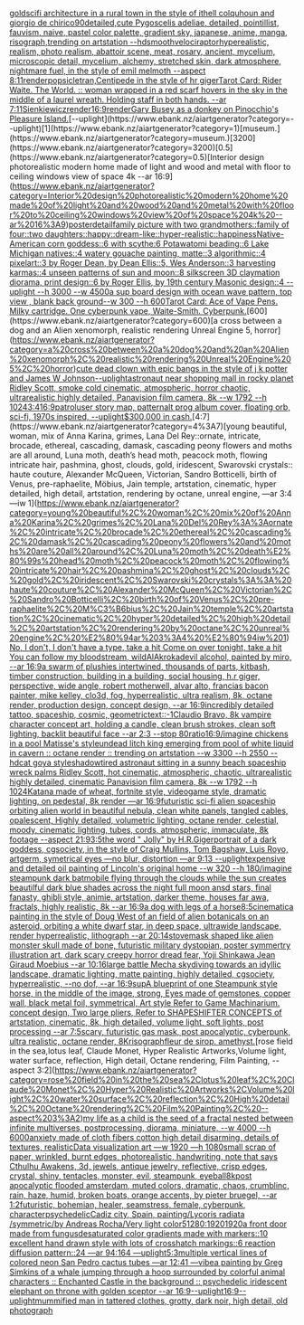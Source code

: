 [gold](https://www.ebank.nz/aiartgenerator?category=gold)[scifi architecture in a rural town in the style of ithell colquhoun and giorgio de chirico](https://www.ebank.nz/aiartgenerator?category=scifi%20architecture%20in%20a%20rural%20town%20in%20the%20style%20of%20ithell%20colquhoun%20and%20giorgio%20de%20chirico)[90](https://www.ebank.nz/aiartgenerator?category=90)[detailed,](https://www.ebank.nz/aiartgenerator?category=detailed%2C)[](https://www.ebank.nz/aiartgenerator?category=)[cute Pygoscelis adeliae, detailed, pointillist, fauvism, naive, pastel color palette, gradient sky, japanese, anime, manga, risograph,trending on artstation --hd](https://www.ebank.nz/aiartgenerator?category=cute%20Pygoscelis%20adeliae%2C%20detailed%2C%20pointillist%2C%20fauvism%2C%20naive%2C%20pastel%20color%20palette%2C%20gradient%20sky%2C%20japanese%2C%20anime%2C%20manga%2C%20risograph%2Ctrending%20on%20artstation%20--hd)[smooth](https://www.ebank.nz/aiartgenerator?category=smooth)[velociraptor](https://www.ebank.nz/aiartgenerator?category=velociraptor)[hyperealistic, realism, photo realism, abattoir scene, meat, rosary, ancient, mycelium, microscopic detail, mycelium, alchemy, stretched skin, dark atmosphere, nightmare fuel, in the style of emil melmoth --aspect 8:11](https://www.ebank.nz/aiartgenerator?category=hyperealistic%2C%20realism%2C%20photo%20realism%2C%20abattoir%20scene%2C%20meat%2C%20rosary%2C%20ancient%2C%20mycelium%2C%20microscopic%20detail%2C%20mycelium%2C%20alchemy%2C%20stretched%20skin%2C%20dark%20atmosphere%2C%20nightmare%20fuel%2C%20in%20the%20style%20of%20emil%20melmoth%20--aspect%208%3A11)[render](https://www.ebank.nz/aiartgenerator?category=render)[popsicle](https://www.ebank.nz/aiartgenerator?category=popsicle)[tran,](https://www.ebank.nz/aiartgenerator?category=tran%2C)[Centipede in the style of hr giger](https://www.ebank.nz/aiartgenerator?category=Centipede%20in%20the%20style%20of%20hr%20giger)[Tarot Card: Rider Waite. The World. :: woman wrapped in a red scarf hovers in the sky in the middle of a laurel wreath. Holding staff in both hands. --ar 7:11](https://www.ebank.nz/aiartgenerator?category=Tarot%20Card%3A%20Rider%20Waite.%20The%20World.%20%3A%3A%20woman%20wrapped%20in%20a%20red%20scarf%20hovers%20in%20the%20sky%20in%20the%20middle%20of%20a%20laurel%20wreath.%20Holding%20staff%20in%20both%20hands.%20--ar%207%3A11)[Sienkiewicz](https://www.ebank.nz/aiartgenerator?category=Sienkiewicz)[render](https://www.ebank.nz/aiartgenerator?category=render)[16:9](https://www.ebank.nz/aiartgenerator?category=16%3A9)[render](https://www.ebank.nz/aiartgenerator?category=render)[Gary Busey as a donkey on Pinocchio's Pleasure Island.](https://www.ebank.nz/aiartgenerator?category=Gary%20Busey%20as%20a%20donkey%20on%20Pinocchio%27s%20Pleasure%20Island.)[--uplight](https://www.ebank.nz/aiartgenerator?category=--uplight)[1](https://www.ebank.nz/aiartgenerator?category=1)[museum.](https://www.ebank.nz/aiartgenerator?category=museum.)[3200](https://www.ebank.nz/aiartgenerator?category=3200)[0.5](https://www.ebank.nz/aiartgenerator?category=0.5)[Interior design photorealistic modern home made of light and wood and metal with floor to ceiling windows view of space 4k --ar 16:9](https://www.ebank.nz/aiartgenerator?category=Interior%20design%20photorealistic%20modern%20home%20made%20of%20light%20and%20wood%20and%20metal%20with%20floor%20to%20ceiling%20windows%20view%20of%20space%204k%20--ar%2016%3A9)[poster](https://www.ebank.nz/aiartgenerator?category=poster)[detail](https://www.ebank.nz/aiartgenerator?category=detail)[family picture with two grandmothers::family of four::two daughters::happy::dream-like::hyper-realistic::happiness](https://www.ebank.nz/aiartgenerator?category=family%20picture%20with%20two%20grandmothers%3A%3Afamily%20of%20four%3A%3Atwo%20daughters%3A%3Ahappy%3A%3Adream-like%3A%3Ahyper-realistic%3A%3Ahappiness)[Native-American corn goddess::6 with scythe:6 Potawatomi beading::6 Lake Michigan natives::4 watery gouache painting, matte::3 algorithmic::4 pixelart::3 by Roger Dean, by Dean Ellis::5, Wes Anderson::3 harvesting karmas::4 unseen patterns of sun and moon::8 silkscreen 3D claymation diorama, print design::6 by Roger Ellis, by 19th century Masonic design::4 --uplight --h 3000 --w 4500](https://www.ebank.nz/aiartgenerator?category=Native-American%20corn%20goddess%3A%3A6%20with%20scythe%3A6%20Potawatomi%20beading%3A%3A6%20Lake%20Michigan%20natives%3A%3A4%20watery%20gouache%20painting%2C%20matte%3A%3A3%20algorithmic%3A%3A4%20pixelart%3A%3A3%20by%20Roger%20Dean%2C%20by%20Dean%20Ellis%3A%3A5%2C%20Wes%20Anderson%3A%3A3%20harvesting%20karmas%3A%3A4%20unseen%20patterns%20of%20sun%20and%20moon%3A%3A8%20silkscreen%203D%20claymation%20diorama%2C%20print%20design%3A%3A6%20by%20Roger%20Ellis%2C%20by%2019th%20century%20Masonic%20design%3A%3A4%20--uplight%20--h%203000%20--w%204500)[a sup board design with ocean wave pattern, top view , blank back ground--w 300 --h 600](https://www.ebank.nz/aiartgenerator?category=a%20sup%20board%20design%20with%20ocean%20wave%20pattern%2C%20top%20view%20%2C%20blank%20back%20ground--w%20300%20--h%20600)[Tarot Card: Ace of Vape Pens. Milky cartridge. One cyberpunk vape, Waite-Smith. Cyberpunk.](https://www.ebank.nz/aiartgenerator?category=Tarot%20Card%3A%20Ace%20of%20Vape%20Pens.%20Milky%20cartridge.%20One%20cyberpunk%20vape%2C%20Waite-Smith.%20Cyberpunk.)[600](https://www.ebank.nz/aiartgenerator?category=600)[a cross between a dog and an Alien xenomorph, realistic rendering Unreal Engine 5, horror](https://www.ebank.nz/aiartgenerator?category=a%20cross%20between%20a%20dog%20and%20an%20Alien%20xenomorph%2C%20realistic%20rendering%20Unreal%20Engine%205%2C%20horror)[cute dead clown with epic bangs in the style of j k potter and James W Johnson](https://www.ebank.nz/aiartgenerator?category=cute%20dead%20clown%20with%20epic%20bangs%20in%20the%20style%20of%20j%20k%20potter%20and%20James%20W%20Johnson)[--uplight](https://www.ebank.nz/aiartgenerator?category=--uplight)[astronaut near shopping mall  in rocky planet Ridley Scott, smoke cold cinematic, atmospheric, horror chaotic, ultrarealistic highly detailed, Panavision film camera, 8k --w 1792 --h 1024](https://www.ebank.nz/aiartgenerator?category=astronaut%20near%20shopping%20mall%20%20in%20rocky%20planet%20Ridley%20Scott%2C%20smoke%20cold%20cinematic%2C%20atmospheric%2C%20horror%20chaotic%2C%20ultrarealistic%20highly%20detailed%2C%20Panavision%20film%20camera%2C%208k%20--w%201792%20--h%201024)[3:4](https://www.ebank.nz/aiartgenerator?category=3%3A4)[16:9](https://www.ebank.nz/aiartgenerator?category=16%3A9)[patrol](https://www.ebank.nz/aiartgenerator?category=patrol)[user story map, pattern](https://www.ebank.nz/aiartgenerator?category=user%20story%20map%2C%20pattern)[alt prog album cover, floating orb, sci-fi, 1970s inspired, --uplight](https://www.ebank.nz/aiartgenerator?category=alt%20prog%20album%20cover%2C%20floating%20orb%2C%20sci-fi%2C%201970s%20inspired%2C%20--uplight)[$300,000 in cash.](https://www.ebank.nz/aiartgenerator?category=%24300%2C000%20in%20cash.)[4:7](https://www.ebank.nz/aiartgenerator?category=4%3A7)[young beautiful, woman, mix of Anna Karina, grimes, Lana Del Rey::ornate, intricate, brocade, ethereal, cascading, damask, cascading peony flowers and moths are all around, Luna moth, death’s head moth, peacock moth, flowing intricate hair, pashmina, ghost, clouds, gold, iridescent, Swarovski crystals:: haute couture, Alexander McQueen, Victorian, Sandro Botticelli, birth of Venus, pre-raphaelite, Möbius, Jain temple, artstation, cinematic, hyper detailed, high detail, artstation, rendering by octane, unreal engine, —ar 3:4 —iw 1](https://www.ebank.nz/aiartgenerator?category=young%20beautiful%2C%20woman%2C%20mix%20of%20Anna%20Karina%2C%20grimes%2C%20Lana%20Del%20Rey%3A%3Aornate%2C%20intricate%2C%20brocade%2C%20ethereal%2C%20cascading%2C%20damask%2C%20cascading%20peony%20flowers%20and%20moths%20are%20all%20around%2C%20Luna%20moth%2C%20death%E2%80%99s%20head%20moth%2C%20peacock%20moth%2C%20flowing%20intricate%20hair%2C%20pashmina%2C%20ghost%2C%20clouds%2C%20gold%2C%20iridescent%2C%20Swarovski%20crystals%3A%3A%20haute%20couture%2C%20Alexander%20McQueen%2C%20Victorian%2C%20Sandro%20Botticelli%2C%20birth%20of%20Venus%2C%20pre-raphaelite%2C%20M%C3%B6bius%2C%20Jain%20temple%2C%20artstation%2C%20cinematic%2C%20hyper%20detailed%2C%20high%20detail%2C%20artstation%2C%20rendering%20by%20octane%2C%20unreal%20engine%2C%20%E2%80%94ar%203%3A4%20%E2%80%94iw%201)[No, I don't, I don't have a type, take a hit Come on over tonight, take a hit You can follow my bloodstream, wild](https://www.ebank.nz/aiartgenerator?category=No%2C%20I%20don%27t%2C%20I%20don%27t%20have%20a%20type%2C%20take%20a%20hit%20Come%20on%20over%20tonight%2C%20take%20a%20hit%20You%20can%20follow%20my%20bloodstream%2C%20wild)[AlAkroka](https://www.ebank.nz/aiartgenerator?category=AlAkroka)[devil alcohol, painted by miro, --ar 16:9](https://www.ebank.nz/aiartgenerator?category=devil%20alcohol%2C%20painted%20by%20miro%2C%20--ar%2016%3A9)[a swarm of plushies intertwined, thousands of parts, kitbash, timber construction, building in a building, social housing, h.r giger, perspective, wide angle, robert motherwell, alvar alto, francias bacon painter, mike kelley, clo3d, fog, hyperrealistic, ultra realism, 8k, octane render, production design, concept design, --ar 16:9](https://www.ebank.nz/aiartgenerator?category=a%20swarm%20of%20plushies%20intertwined%2C%20thousands%20of%20parts%2C%20kitbash%2C%20timber%20construction%2C%20building%20in%20a%20building%2C%20social%20housing%2C%20h.r%20giger%2C%20perspective%2C%20wide%20angle%2C%20robert%20motherwell%2C%20alvar%20alto%2C%20francias%20bacon%20painter%2C%20mike%20kelley%2C%20clo3d%2C%20fog%2C%20hyperrealistic%2C%20ultra%20realism%2C%208k%2C%20octane%20render%2C%20production%20design%2C%20concept%20design%2C%20--ar%2016%3A9)[incredibly detailed tattoo, spaceship, cosmic, geometric](https://www.ebank.nz/aiartgenerator?category=incredibly%20detailed%20tattoo%2C%20spaceship%2C%20cosmic%2C%20geometric)[text::-1](https://www.ebank.nz/aiartgenerator?category=text%3A%3A-1)[Claudio Bravo, 8k vampire character concept art, holding a candle, clean brush strokes, clean soft lighting, backlit beautiful face --ar 2:3 --stop 80](https://www.ebank.nz/aiartgenerator?category=Claudio%20Bravo%2C%208k%20vampire%20character%20concept%20art%2C%20holding%20a%20candle%2C%20clean%20brush%20strokes%2C%20clean%20soft%20lighting%2C%20backlit%20beautiful%20face%20--ar%202%3A3%20--stop%2080)[ratio](https://www.ebank.nz/aiartgenerator?category=ratio)[16:9](https://www.ebank.nz/aiartgenerator?category=16%3A9)[/imagine chickens in a pool Matisse's style](https://www.ebank.nz/aiartgenerator?category=/imagine%20chickens%20in%20a%20pool%20Matisse%27s%20style)[undead litch king emerging from pool of white liquid in cavern :: octane render :: trending on artstation --w 3300 --h 2550 --hd](https://www.ebank.nz/aiartgenerator?category=undead%20litch%20king%20emerging%20from%20pool%20of%20white%20liquid%20in%20cavern%20%3A%3A%20octane%20render%20%3A%3A%20trending%20on%20artstation%20--w%203300%20--h%202550%20--hd)[cat goya style](https://www.ebank.nz/aiartgenerator?category=cat%20goya%20style)[shadow](https://www.ebank.nz/aiartgenerator?category=shadow)[tired astronaut sitting in a sunny beach spaceship wreck palms Ridley Scott, hot cinematic, atmospheric, chaotic, ultrarealistic highly detailed, cinematic Panavision film camera, 8k --w 1792 --h 1024](https://www.ebank.nz/aiartgenerator?category=tired%20astronaut%20sitting%20in%20a%20sunny%20beach%20spaceship%20wreck%20palms%20Ridley%20Scott%2C%20hot%20cinematic%2C%20atmospheric%2C%20chaotic%2C%20ultrarealistic%20highly%20detailed%2C%20cinematic%20Panavision%20film%20camera%2C%208k%20--w%201792%20--h%201024)[Katana made of wheat, fortnite style, videogame style, dramatic lighting, on pedestal, 8k render —ar 16:9](https://www.ebank.nz/aiartgenerator?category=Katana%20made%20of%20wheat%2C%20fortnite%20style%2C%20videogame%20style%2C%20dramatic%20lighting%2C%20on%20pedestal%2C%208k%20render%20%E2%80%94ar%2016%3A9)[futuristic sci-fi alien spaceship orbiting alien world in beautiful nebula, clean white panels, tangled cables, opalescent, Highly detailed, volumetric lighting, octane render, celestial, moody, cinematic lighting, tubes, cords, atmospheric, immaculate, 8k footage --aspect 21:9](https://www.ebank.nz/aiartgenerator?category=futuristic%20sci-fi%20alien%20spaceship%20orbiting%20alien%20world%20in%20beautiful%20nebula%2C%20clean%20white%20panels%2C%20tangled%20cables%2C%20opalescent%2C%20Highly%20detailed%2C%20volumetric%20lighting%2C%20octane%20render%2C%20celestial%2C%20moody%2C%20cinematic%20lighting%2C%20tubes%2C%20cords%2C%20atmospheric%2C%20immaculate%2C%208k%20footage%20--aspect%2021%3A9)[3:5](https://www.ebank.nz/aiartgenerator?category=3%3A5)[the word " Jolly" by H.R.Giger](https://www.ebank.nz/aiartgenerator?category=the%20word%20%22%20Jolly%22%20by%20H.R.Giger)[portrait of a dark goddess, cgsociety, in the style of  Craig Mullins, Tom Bagshaw, Luis Royo, artgerm, symetrical eyes —no blur, distortion —ar 9:13 --uplight](https://www.ebank.nz/aiartgenerator?category=portrait%20of%20a%20dark%20goddess%2C%20cgsociety%2C%20in%20the%20style%20of%20%20Craig%20Mullins%2C%20Tom%20Bagshaw%2C%20Luis%20Royo%2C%20artgerm%2C%20symetrical%20eyes%20%E2%80%94no%20blur%2C%20distortion%20%E2%80%94ar%209%3A13%20--uplight)[expensive and detailed oil painting of Lincoln's original home --w 320 --h 180](https://www.ebank.nz/aiartgenerator?category=expensive%20and%20detailed%20oil%20painting%20of%20Lincoln%27s%20original%20home%20--w%20320%20--h%20180)[/imagine steampunk dark batmobile flying through the clouds while the sun creates beautilful  dark blue shades across the night full moon ansd stars, final fanasty, ghibli style, animie, artstation, darker theme, houses far awa, fractals, highly realistic, 8k --ar 16:9](https://www.ebank.nz/aiartgenerator?category=/imagine%20steampunk%20dark%20batmobile%20flying%20through%20the%20clouds%20while%20the%20sun%20creates%20beautilful%20%20dark%20blue%20shades%20across%20the%20night%20full%20moon%20ansd%20stars%2C%20final%20fanasty%2C%20ghibli%20style%2C%20animie%2C%20artstation%2C%20darker%20theme%2C%20houses%20far%20awa%2C%20fractals%2C%20highly%20realistic%2C%208k%20--ar%2016%3A9)[a dog with legs of a horse](https://www.ebank.nz/aiartgenerator?category=a%20dog%20with%20legs%20of%20a%20horse)[8:5](https://www.ebank.nz/aiartgenerator?category=8%3A5)[cinematic](https://www.ebank.nz/aiartgenerator?category=cinematic)[a painting in the style of Doug West of an field of alien botanicals on an asteroid, orbiting a white dwarf star, in deep space, ultrawide landscape, render hyperrealistic, lithograph --ar 20:14](https://www.ebank.nz/aiartgenerator?category=a%20painting%20in%20the%20style%20of%20Doug%20West%20of%20an%20field%20of%20alien%20botanicals%20on%20an%20asteroid%2C%20orbiting%20a%20white%20dwarf%20star%2C%20in%20deep%20space%2C%20ultrawide%20landscape%2C%20render%20hyperrealistic%2C%20lithograph%20--ar%2020%3A14)[stove](https://www.ebank.nz/aiartgenerator?category=stove)[mask shaped like alien monster skull made of bone, futuristic military dystopian, poster symmertry illustration art, dark scary creepy horror dread fear, Yoji Shinkawa Jean Giraud Moebius --ar 10:16](https://www.ebank.nz/aiartgenerator?category=mask%20shaped%20like%20alien%20monster%20skull%20made%20of%20bone%2C%20futuristic%20military%20dystopian%2C%20poster%20symmertry%20illustration%20art%2C%20dark%20scary%20creepy%20horror%20dread%20fear%2C%20Yoji%20Shinkawa%20Jean%20Giraud%20Moebius%20--ar%2010%3A16)[large battle Mecha skydiving towards an idyllic landscape, dramatic lighting, matte painting, highly detailed, cgsociety, hyperrealistic, --no dof, --ar 16:9](https://www.ebank.nz/aiartgenerator?category=large%20battle%20Mecha%20skydiving%20towards%20an%20idyllic%20landscape%2C%20dramatic%20lighting%2C%20matte%20painting%2C%20highly%20detailed%2C%20cgsociety%2C%20hyperrealistic%2C%20--no%20dof%2C%20--ar%2016%3A9)[sup](https://www.ebank.nz/aiartgenerator?category=sup)[A blueprint of one Steampunk style horse,   in the middle of the image,   strong, Eyes made of gemstones, copper wall, black metal foil, symmetrical,  Art style Refer to Game Machinarium.  concept design, Two large pliers, Refer to SHAPESHIFTER CONCEPTS  of artstation, cinematic,  8k, high detailed,  volume light,  soft lights,  post processing    --ar 7:5](https://www.ebank.nz/aiartgenerator?category=A%20blueprint%20of%20one%20Steampunk%20style%20horse%2C%20%20%20in%20the%20middle%20of%20the%20image%2C%20%20%20strong%2C%20Eyes%20made%20of%20gemstones%2C%20copper%20wall%2C%20black%20metal%20foil%2C%20symmetrical%2C%20%20Art%20style%20Refer%20to%20Game%20Machinarium.%20%20concept%20design%2C%20Two%20large%20pliers%2C%20Refer%20to%20SHAPESHIFTER%20CONCEPTS%20%20of%20artstation%2C%20cinematic%2C%20%208k%2C%20high%20detailed%2C%20%20volume%20light%2C%20%20soft%20lights%2C%20%20post%20processing%20%20%20%20--ar%207%3A5)[scary, futuristic gas mask, post apocalyptic, cyberpunk, ultra realistic, octane render, 8K](https://www.ebank.nz/aiartgenerator?category=scary%2C%20futuristic%20gas%20mask%2C%20post%20apocalyptic%2C%20cyberpunk%2C%20ultra%20realistic%2C%20octane%20render%2C%208K)[risograph](https://www.ebank.nz/aiartgenerator?category=risograph)[fleur de sirop. amethyst.](https://www.ebank.nz/aiartgenerator?category=fleur%20de%20sirop.%20amethyst.)[rose field in the sea,lotus leaf, Claude Monet, Hyper Realistic Artworks,Volume light, water surface, reflection, High detail, Octane rendering, Film Painting, --aspect 3:2](https://www.ebank.nz/aiartgenerator?category=rose%20field%20in%20the%20sea%2Clotus%20leaf%2C%20Claude%20Monet%2C%20Hyper%20Realistic%20Artworks%2CVolume%20light%2C%20water%20surface%2C%20reflection%2C%20High%20detail%2C%20Octane%20rendering%2C%20Film%20Painting%2C%20--aspect%203%3A2)[my life as a child is the seed of a fractal nested between infinite multiverses, postprocessing, diorama, miniature, --w 4000 --h 6000](https://www.ebank.nz/aiartgenerator?category=my%20life%20as%20a%20child%20is%20the%20seed%20of%20a%20fractal%20nested%20between%20infinite%20multiverses%2C%20postprocessing%2C%20diorama%2C%20miniature%2C%20--w%204000%20--h%206000)[anxiety made of cloth fibers cotton high detail disarming, details of textures, realistic](https://www.ebank.nz/aiartgenerator?category=anxiety%20made%20of%20cloth%20fibers%20cotton%20high%20detail%20disarming%2C%20details%20of%20textures%2C%20realistic)[Data visualization art —w 1920 —h 1080](https://www.ebank.nz/aiartgenerator?category=Data%20visualization%20art%20%E2%80%94w%201920%20%E2%80%94h%201080)[small scrap of paper, wrinkled, burnt edges, photorealistic, handwriting, note that says Cthulhu Awakens, 3d, jewels, antique jewelry, reflective, crisp edges, crystal, shiny, tentacles, monster, evil, steampunk, eyeball](https://www.ebank.nz/aiartgenerator?category=small%20scrap%20of%20paper%2C%20wrinkled%2C%20burnt%20edges%2C%20photorealistic%2C%20handwriting%2C%20note%20that%20says%20Cthulhu%20Awakens%2C%203d%2C%20jewels%2C%20antique%20jewelry%2C%20reflective%2C%20crisp%20edges%2C%20crystal%2C%20shiny%2C%20tentacles%2C%20monster%2C%20evil%2C%20steampunk%2C%20eyeball)[8k](https://www.ebank.nz/aiartgenerator?category=8k)[post apocalyptic flooded amsterdam, muted colors, dramatic, chaos, crumblinc, rain, haze, humid, broken boats, orange accents, by pieter bruegel, --ar 1:2](https://www.ebank.nz/aiartgenerator?category=post%20apocalyptic%20flooded%20amsterdam%2C%20muted%20colors%2C%20dramatic%2C%20chaos%2C%20crumblinc%2C%20rain%2C%20haze%2C%20humid%2C%20broken%20boats%2C%20orange%20accents%2C%20by%20pieter%20bruegel%2C%20--ar%201%3A2)[futuristic, bohemian, healer, seamstress, female, cyberpunk, character](https://www.ebank.nz/aiartgenerator?category=futuristic%2C%20bohemian%2C%20healer%2C%20seamstress%2C%20female%2C%20cyberpunk%2C%20character)[psychedelic](https://www.ebank.nz/aiartgenerator?category=psychedelic)[Cadiz city, Spain, painting](https://www.ebank.nz/aiartgenerator?category=Cadiz%20city%2C%20Spain%2C%20painting)[/Lycoris radiata /symmetric/by Andreas Rocha/Very light color](https://www.ebank.nz/aiartgenerator?category=/Lycoris%20radiata%20/symmetric/by%20Andreas%20Rocha/Very%20light%20color)[5](https://www.ebank.nz/aiartgenerator?category=5)[1280:1920](https://www.ebank.nz/aiartgenerator?category=1280%3A1920)[1920](https://www.ebank.nz/aiartgenerator?category=1920)[a front door made from fungus](https://www.ebank.nz/aiartgenerator?category=a%20front%20door%20made%20from%20fungus)[desaturated color gradients made with markers::10 excellent hand drawn style with lots of crosshatch markings::6 reaction diffusion pattern::24 —ar 94:164 —uplight](https://www.ebank.nz/aiartgenerator?category=desaturated%20color%20gradients%20made%20with%20markers%3A%3A10%20excellent%20hand%20drawn%20style%20with%20lots%20of%20crosshatch%20markings%3A%3A6%20reaction%20diffusion%20pattern%3A%3A24%20%E2%80%94ar%2094%3A164%20%E2%80%94uplight)[5:3](https://www.ebank.nz/aiartgenerator?category=5%3A3)[multiple vertical lines of colored neon San Pedro cactus tubes —ar 12:41 —vibe](https://www.ebank.nz/aiartgenerator?category=multiple%20vertical%20lines%20of%20colored%20neon%20San%20Pedro%20cactus%20tubes%20%E2%80%94ar%2012%3A41%20%E2%80%94vibe)[a painting by Greg Simkins of a whale jumping through a hoop surrounded by colorful animal characters :: Enchanted Castle in the background :: psychedelic iridescent elephant on throne with golden sceptor --ar 16:9](https://www.ebank.nz/aiartgenerator?category=a%20painting%20by%20Greg%20Simkins%20of%20a%20whale%20jumping%20through%20a%20hoop%20surrounded%20by%20colorful%20animal%20characters%20%3A%3A%20Enchanted%20Castle%20in%20the%20background%20%3A%3A%20psychedelic%20iridescent%20elephant%20on%20throne%20with%20golden%20sceptor%20--ar%2016%3A9)[--uplight](https://www.ebank.nz/aiartgenerator?category=--uplight)[16:9](https://www.ebank.nz/aiartgenerator?category=16%3A9)[--uplight](https://www.ebank.nz/aiartgenerator?category=--uplight)[mummified man in tattered clothes, grotty, dark noir, high detail, old photograph](https://www.ebank.nz/aiartgenerator?category=mummified%20man%20in%20tattered%20clothes%2C%20grotty%2C%20dark%20noir%2C%20high%20detail%2C%20old%20photograph)